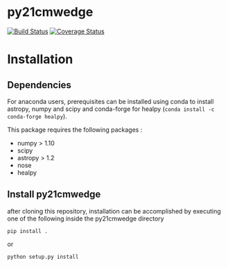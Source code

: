 # py21cmwedge

[![Build Status](https://travis-ci.org/mkolopanis/py21cmwedge.svg?branch=master)](https://travis-ci.org/mkolopanis/py21cmwedge)
[![Coverage Status](https://coveralls.io/repos/github/mkolopanis/py21cmwedge/badge.svg)](https://coveralls.io/github/mkolopanis/py21cmwedge)



# Installation
## Dependencies
For anaconda users, prerequisites can be installed using conda to install astropy, numpy and scipy and conda-forge
for healpy (```conda install -c conda-forge healpy```).

This package requires the following packages :

* numpy > 1.10
* scipy
* astropy > 1.2
* nose
* healpy

## Install py21cmwedge
after cloning this repository, installation can be accomplished by executing
one of the following inside the py21cmwedge directory

```pip install .```

or

```python setup.py install ```
